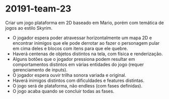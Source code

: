 # 20191-team-23
Criar um jogo plataforma em 2D baseado em Mario, porém com temática de jogos ao estilo Skyrim.

- O jogador espera poder atravessar horizontalmente um mapa 2D e encontrar inimigos que ele pode derrotar ao fazer o personagem pular em cima deles e blocos com itens para que ele quebre.
- Haverá centenas de objetos distintos na tela, com física e renderização.
- Alguns botões que o jogador pressiona podem resultar em comportamentos distintos em várias entidades do jogo (requer gerenciamento de inputs).
- O jogador espera ouvir trilha sonora variada e original.
- Haverá inimigos distintos com dificuldades e features distintas.
- O jogo será de plataforma, não endless (com fases definidas).
- O jogo acaba quando se concluir todas as fases.
